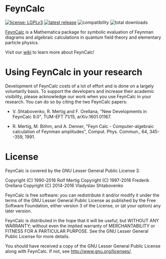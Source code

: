 # FeynCalc

[![license: LGPLv3](https://img.shields.io/badge/license-LGPLv3-brightgreen.svg)](https://github.com/FeynCalc/feyncalc/LICENSE.md)
[![latest release](https://img.shields.io/github/release/FeynCalc/feyncalc.svg)](https://github.com/FeynCalc/feyncalc/releases)
![compatibility](https://img.shields.io/badge/Mathematica-8.x_9.x_10.x-brightgreen.svg)
![total downloads](https://img.shields.io/github/downloads/feyncalc/feyncalc/total.svg)


[FeynCalc](http://www.feyncalc.org/) is a Mathematica package for symbolic evaluation of Feynman diagrams and 
algebraic calculations in quantum field theory and elementary particle physics.

Visit our [wiki](https://github.com/FeynCalc/feyncalc/wiki) to learn more about FeynCalc!

# Using FeynCalc in your research

Development of FeynCalc costs of a lot of effort and is done on a largely voluntarily basis. 
To support the developers and increase their academic visibility, please acknowledge our work 
when you use FeynCalc in your research. You can do so by citing the two FeynCalc papers:


* V. Shtabovenko, R. Mertig and F. Orellana, "New Developments in FeynCalc 9.0", TUM-EFT 71/15, arXiv:1601.01167.

* R. Mertig, M. Böhm, and A. Denner, "Feyn Calc - Computer-algebraic calculation of Feynman amplitudes", 
  Comput. Phys. Commun., 64, 345--359, 1991.

# License

FeynCalc is covered by the GNU Lesser General Public License 3.

Copyright (C) 1990-2016 Rolf Mertig 
Copyright (C) 1997-2016 Frederik Orellana 
Copyright (C) 2014-2016 Vladyslav Shtabovenko

FeynCalc is free software: you can redistribute it and/or modify
it under the terms of the GNU Lesser General Public License as
published by the Free Software Foundation, either version 3 of
the License, or (at your option) any later version.

FeynCalc is distributed in the hope that it will be useful,
but WITHOUT ANY WARRANTY; without even the implied warranty of
MERCHANTABILITY or FITNESS FOR A PARTICULAR PURPOSE.  See the
GNU Lesser General Public License for more details.

You should have received a copy of the GNU Lesser General Public License
along with FeynCalc.  If not, see <http://www.gnu.org/licenses/>.

